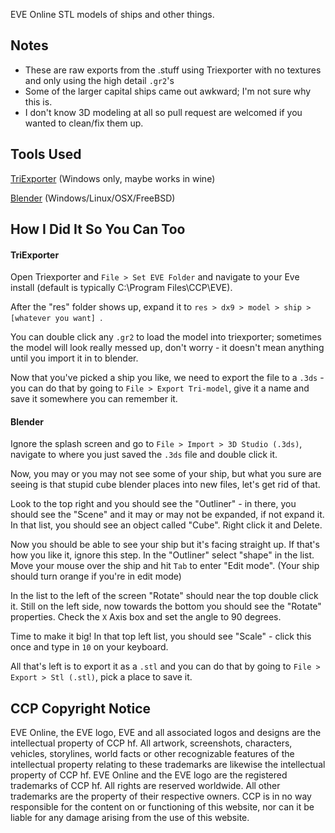 EVE Online STL models of ships and other things.

## Notes
* These are raw exports from the .stuff using Triexporter with no textures and only using the high detail `.gr2`'s
* Some of the larger capital ships came out awkward; I'm not sure why this is.
* I don't know 3D modeling at all so pull request are welcomed if you wanted to clean/fix them up.

## Tools Used
[TriExporter](http://dl.eve-files.com/media/corp/SeriousM/TriExporter_2009.zip) (Windows only, maybe works in wine)

[Blender](http://www.blender.org/download/get-blender/) (Windows/Linux/OSX/FreeBSD)

## How I Did It So You Can Too
#### TriExporter
Open Triexporter and `File > Set EVE Folder` and navigate to your Eve install (default is typically C:\Program Files\CCP\EVE\).

After the "res" folder shows up, expand it to `res > dx9 > model > ship > [whatever you want] `. 

You can double click any `.gr2` to load the model into triexporter; sometimes the model will look really messed up, don't worry - it doesn't mean anything until you import it in to blender.

Now that you've picked a ship you like, we need to export the file to a `.3ds` - you can do that by going to `File > Export Tri-model`, give it a name and save it somewhere you can remember it.

#### Blender

Ignore the splash screen and go to `File > Import > 3D Studio (.3ds)`, navigate to where you just saved the `.3ds` file and double click it.

Now, you may or you may not see some of your ship, but what you sure are seeing is that stupid cube blender places into new files, let's get rid of that. 

Look to the top right and you should see the "Outliner" - in there, you should see the "Scene" and it may or may not be expanded, if not expand it. In that list, you should see an object called "Cube". Right click it and Delete.

Now you should be able to see your ship but it's facing straight up. If that's how you like it, ignore this step. In the "Outliner" select "shape" in the list. Move your mouse over the ship and hit `Tab` to enter "Edit mode". (Your ship should turn orange if you're in edit mode)

In the list to the left of the screen "Rotate" should near the top double click it. Still on the left side, now towards the bottom you should see the "Rotate" properties. Check the `X` Axis box and set the angle to 90 degrees.

Time to make it big! In that top left list, you should see "Scale" - click this once and type in `10` on your keyboard.

All that's left is to export it as a `.stl` and you can do that by going to `File > Export > Stl (.stl)`, pick a place to save it. 

## CCP Copyright Notice

EVE Online, the EVE logo, EVE and all associated logos and designs are the intellectual property of CCP hf. All artwork, screenshots, characters, vehicles, storylines, world facts or other recognizable features of the intellectual property relating to these trademarks are likewise the intellectual property of CCP hf. EVE Online and the EVE logo are the registered trademarks of CCP hf. All rights are reserved worldwide. All other trademarks are the property of their respective owners. CCP is in no way responsible for the content on or functioning of this website, nor can it be liable for any damage arising from the use of this website.
